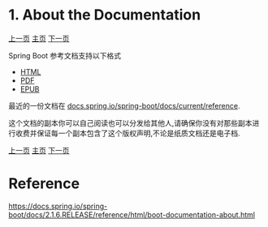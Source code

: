# 1. About the Documentation



[上一页](https://github.com/LeonChen1024/Spring-Reference-Doc-Translation/blob/master/Spring-Boot/Part-I-Spring-Boot-Documentation/Part-I-Spring-Boot-Documentation.md)                                											[主页](https://github.com/LeonChen1024/Spring-Reference-Doc-Translation/tree/master/Spring-Boot)																				[下一页](https://github.com/LeonChen1024/Spring-Reference-Doc-Translation/blob/master/Spring-Boot/Part-I-Spring-Boot-Documentation/2-Getting-Help.md)                              



Spring Boot 参考文档支持以下格式

- [HTML](https://docs.spring.io/spring-boot/docs/2.1.6.RELEASE/reference/html)
- [PDF](https://docs.spring.io/spring-boot/docs/2.1.6.RELEASE/reference/pdf/spring-boot-reference.pdf)
- [EPUB](https://docs.spring.io/spring-boot/docs/2.1.6.RELEASE/reference/epub/spring-boot-reference.epub)

最近的一份文档在  [docs.spring.io/spring-boot/docs/current/reference](https://docs.spring.io/spring-boot/docs/current/reference).

这个文档的副本你可以自己阅读也可以分发给其他人,请确保你没有对那些副本进行收费并保证每一个副本包含了这个版权声明,不论是纸质文档还是电子档.













[上一页](https://github.com/LeonChen1024/Spring-Reference-Doc-Translation/blob/master/Spring-Boot/Part-I-Spring-Boot-Documentation/Part-I-Spring-Boot-Documentation.md)                                											[主页](https://github.com/LeonChen1024/Spring-Reference-Doc-Translation/tree/master/Spring-Boot)																				[下一页](https://github.com/LeonChen1024/Spring-Reference-Doc-Translation/blob/master/Spring-Boot/Part-I-Spring-Boot-Documentation/2-Getting-Help.md)             





# Reference

<https://docs.spring.io/spring-boot/docs/2.1.6.RELEASE/reference/html/boot-documentation-about.html>